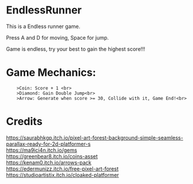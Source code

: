 # EndlessRunner

This is a Endless runner game.

Press A and D for moving, Space for jump.

Game is endless, try your best to gain the highest score!!!

# Game Mechanics:
        >Coin: Score + 1 <br>
        >Diamond: Gain Double Jump<br>
        >Arrow: Generate when score >= 30, Collide with it, Game End!<br>

# Credits

https://saurabhkgp.itch.io/pixel-art-forest-background-simple-seamless-parallax-ready-for-2d-platformer-s<br>
https://ma9ici4n.itch.io/gems<br>
https://greenbear8.itch.io/coins-asset<br>
https://kenam0.itch.io/arrows-pack<br>
https://edermunizz.itch.io/free-pixel-art-forest<br>
https://studioartistix.itch.io/cloaked-platformer<br>